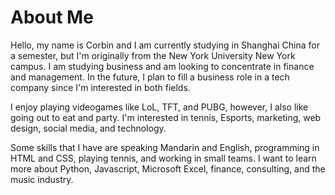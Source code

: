 # About Me
Hello, my name is Corbin and I am currently studying in Shanghai China for a semester, but I'm originally from the New York University New York campus. I am studying business and am looking to concentrate in finance and management. In the future, I plan to fill a business role in a tech company since I'm interested in both fields.

I enjoy playing videogames like LoL, TFT, and PUBG, however, I also like going out to eat and party. I'm interested in tennis, Esports, marketing, web design, social media, and technology.

Some skills that I have are speaking Mandarin and English, programming in HTML and CSS, playing tennis, and working in small teams. I want to learn more about Python, Javascript, Microsoft Excel, finance, consulting, and the music industry.





